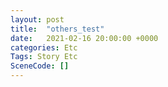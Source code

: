 ```yaml
---
layout: post
title:  "others_test"
date:   2021-02-16 20:00:00 +0000
categories: Etc
Tags: Story Etc
SceneCode: []
---
```

